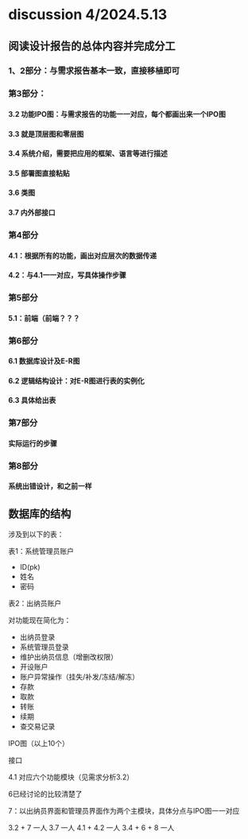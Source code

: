 # discussion 4/2024.5.13

## 阅读设计报告的总体内容并完成分工

### 1、2部分：与需求报告基本一致，直接移植即可

### 第3部分：

#### 3.2 功能IPO图：与需求报告的功能一一对应，每个都画出来一个IPO图

#### 3.3 就是顶层图和零层图

#### 3.4 系统介绍，需要把应用的框架、语言等进行描述

#### 3.5 部署图直接粘贴

#### 3.6 类图

#### 3.7 内外部接口

### 第4部分

#### 4.1：根据所有的功能，画出对应层次的数据传递

#### 4.2：与4.1一一对应，写具体操作步骤

### 第5部分

#### 5.1：前端（前端？？？

### 第6部分

#### 6.1 数据库设计及E-R图

#### 6.2 逻辑结构设计：对E-R图进行表的实例化

#### 6.3 具体给出表

### 第7部分

#### 实际运行的步骤

### 第8部分

#### 系统出错设计，和之前一样

## 数据库的结构

涉及到以下的表：

表1：系统管理员账户

- ID(pk)
- 姓名
- 密码

表2：出纳员账户

对功能现在简化为：

- 出纳员登录
- 系统管理员登录
- 维护出纳员信息（增删改权限）
- 开设账户
- 账户异常操作（挂失/补发/冻结/解冻）
- 存款
- 取款
- 转账
- 续期
- 查交易记录

IPO图（以上10个）

接口

4.1 对应六个功能模块（见需求分析3.2）

6已经讨论的比较清楚了

7：以出纳员界面和管理员界面作为两个主模块，具体分点与IPO图一一对应

3.2 + 7 一人
3.7 一人
4.1 + 4.2 一人
3.4 + 6 + 8 一人
